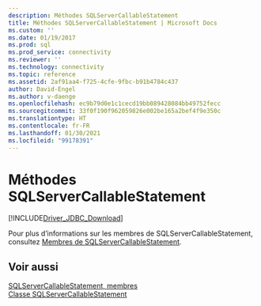 ```yaml
---
description: Méthodes SQLServerCallableStatement
title: Méthodes SQLServerCallableStatement | Microsoft Docs
ms.custom: ''
ms.date: 01/19/2017
ms.prod: sql
ms.prod_service: connectivity
ms.reviewer: ''
ms.technology: connectivity
ms.topic: reference
ms.assetid: 2af91aa4-f725-4cfe-9fbc-b91b4784c437
author: David-Engel
ms.author: v-daenge
ms.openlocfilehash: ec9b79d0e1c1cecd19bb089428084bb49752fecc
ms.sourcegitcommit: 33f0f190f962059826e002be165a2bef4f9e350c
ms.translationtype: HT
ms.contentlocale: fr-FR
ms.lasthandoff: 01/30/2021
ms.locfileid: "99178391"
---
```

# <a name="sqlservercallablestatement-methods"></a>Méthodes SQLServerCallableStatement
[!INCLUDE[Driver_JDBC_Download](../../../includes/driver_jdbc_download.md)]

  Pour plus d’informations sur les membres de SQLServerCallableStatement, consultez [Membres de SQLServerCallableStatement](../../../connect/jdbc/reference/sqlservercallablestatement-members.md).  
  
## <a name="see-also"></a>Voir aussi  
 [SQLServerCallableStatement, membres](../../../connect/jdbc/reference/sqlservercallablestatement-members.md)   
 [Classe SQLServerCallableStatement](../../../connect/jdbc/reference/sqlservercallablestatement-class.md)  
  
  
